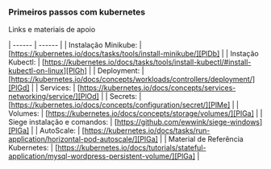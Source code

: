 ### Primeiros passos com kubernetes

Links e materiais de apoio

| ------ | ------ |
| Instalação Minikube: | [https://kubernetes.io/docs/tasks/tools/install-minikube/][PlDb] |
| Instação Kubectl: | [https://kubernetes.io/docs/tasks/tools/install-kubectl/#install-kubectl-on-linux][PlGh] |
| Deployment: | [https://kubernetes.io/docs/concepts/workloads/controllers/deployment/][PlGd] |
| Services: | [https://kubernetes.io/docs/concepts/services-networking/service/][PlOd] |
| Secrets: | [https://kubernetes.io/docs/concepts/configuration/secret/][PlMe] |
| Volumes: | [https://kubernetes.io/docs/concepts/storage/volumes/][PlGa] |
| Siege instalação e comandos: | [https://github.com/ewwink/siege-windows][PlGa] |
| AutoScale: | [https://kubernetes.io/docs/tasks/run-application/horizontal-pod-autoscale/][PlGa] |
| Material de Referência Kubernetes: | [https://kubernetes.io/docs/tutorials/stateful-application/mysql-wordpress-persistent-volume/][PlGa] |
